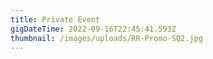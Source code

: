```yaml
---
title: Private Event
gigDateTime: 2022-09-16T22:45:41.593Z
thumbnail: /images/uploads/RR-Promo-SQ2.jpg
---
```

